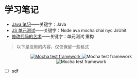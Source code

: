# 学习笔记
* [Java 笔记]()——关键字：Java
* [JS 单元测试]()——关键字：Node ava mocha chai nyc JsUnit
* [修改代码的艺术]()——关键字：单元测试 重构

> 以下是没用的内容，仅仅保留一些格式

<p align="center">
  <a href="https://www.baidu.com">
    <img src="https://cldup.com/xFVFxOioAU.svg" alt="Mocha test framework"/>
  </a>
    <img src="https://cldup.com/xFVFxOioAU.svg" alt="Mocha test framework"/>
  <br>
    <img src="https://cldup.com/xFVFxOioAU.svg" alt="Mocha test framework"/>
</p>

- [ ] sdf
